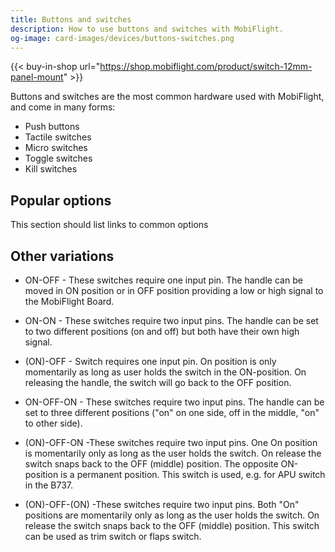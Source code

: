 ```yaml
---
title: Buttons and switches
description: How to use buttons and switches with MobiFlight.
og-image: card-images/devices/buttons-switches.png
---
```


{{< buy-in-shop url="https://shop.mobiflight.com/product/switch-12mm-panel-mount" >}}

Buttons and switches are the most common hardware used with MobiFlight, and come in many forms:

- Push buttons
- Tactile switches
- Micro switches
- Toggle switches
- Kill switches

## Popular options

This section should list links to common options

## Other variations

- ON-OFF - These switches require one input pin. The handle can be moved in ON position or in OFF position providing a low or high signal to the MobiFlight Board.

- ON-ON - These switches require two input pins. The handle can be set to two different positions (on and off) but both have their own high signal.

- (ON)-OFF - Switch requires one input pin. On position is only momentarily as long as user holds the switch in the ON-position. On releasing the handle, the switch will go back to the OFF position.

- ON-OFF-ON - These switches require two input pins. The handle can be set to three different positions ("on" on one side, off in the middle, "on" to other side).

- (ON)-OFF-ON -These switches require two input pins. One On position is momentarily only as long as the user holds the switch. On release the switch snaps back to the OFF (middle) position. The opposite ON-position is a permanent position. This switch is used, e.g. for APU switch in the B737.

- (ON)-OFF-(ON) -These switches require two input pins. Both "On" positions are momentarily only as long as the user holds the switch. On release the switch snaps back to the OFF (middle) position. This switch can be used as trim switch or flaps switch.
